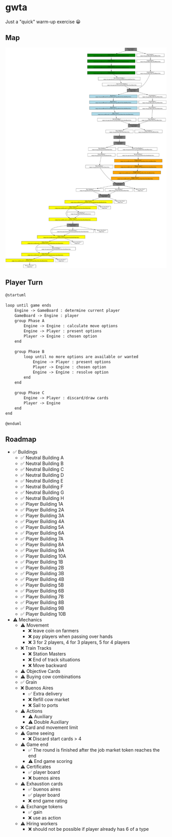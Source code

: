 # gwta

Just a "quick" warm-up exercise 😀

## Map

![](map.svg)

## Player Turn

```puml
@startuml

loop until game ends
    Engine -> GameBoard : determine current player
    GameBoard -> Engine : player
    group Phase A
        Engine -> Engine : calculate move options
        Engine -> Player : present options
        Player -> Engine : chosen option
    end

    group Phase B
        loop until no more options are available or wanted
            Engine -> Player : present options
            Player -> Engine : chosen option
            Engine -> Engine : resolve option
        end
    end

    group Phase C
        Engine -> Player : discard/draw cards
        Player -> Engine
    end
end

@enduml

```

## Roadmap

- ✅️ Buildings
  - ✅️ Neutral Building A
  - ✅ Neutral Building B
  - ✅ Neutral Building C
  - ✅ Neutral Building D
  - ️✅ Neutral Building E
  - ️✅ Neutral Building F
  - ✅️ Neutral Building G
  - ✅️ Neutral Building H
  - ✅️ Player Building 1A
  - ✅️ Player Building 2A
  - ✅️ Player Building 3A
  - ✅ Player Building 4A
  - ✅ Player Building 5A
  - ✅ Player Building 6A
  - ✅ Player Building 7A
  - ✅ Player Building 8A
  - ✅ Player Building 9A
  - ✅ Player Building 10A
  - ✅ Player Building 1B
  - ✅️ Player Building 2B
  - ✅️ Player Building 3B
  - ✅ Player Building 4B
  - ✅ Player Building 5B
  - ✅ Player Building 6B
  - ✅ Player Building 7B
  - ✅ Player Building 8B
  - ✅ Player Building 9B
  - ✅ Player Building 10B
- ⚠️ Mechanics
  - ⚠️ Movement
    - ❌ leave coin on farmers
    - ❌ pay players when passing over hands
    - ❌ 3 for 2 players, 4 for 3 players, 5 for 4 players
  - ❌ Train Tracks
    - ❌ Station Masters
    - ❌ End of track situations
    - ❌ Move backward
  - ⚠️ Objective Cards
  - ⚠️ Buying cow combinations
  - ✅ Grain
  - ❌ Buenos Aires
    - ✅ Extra delivery
    - ❌ Refill cow market
    - ❌ Sail to ports
  - ⚠️ Actions
    - ⚠️ Auxiliary
    - ⚠️ Double Auxiliary
  - ❌ Card and movement limit
  - ⚠️ Game seeing
    - ❌ Discard start cards > 4
  - ⚠️ Game end
    - ✅ The round is finished after the job market token reaches the end
    - ⚠️ End game scoring
  - ⚠️ Certificates
    - ✅ player board
    - ❌ buenos aires
  - ⚠️ Exhaustion cards
    - ✅ buenos aires
    - ✅ player board
    - ❌ end game rating
  - ⚠️ Exchange tokens
    - ✅ gain
    - ❌ use as action
  - ⚠️ Hiring workers
    - ❌ should not be possible if player already has 6 of a type
